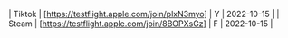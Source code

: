| Tiktok | [https://testflight.apple.com/join/plxN3myo] | Y | 2022-10-15 |
| Steam | [https://testflight.apple.com/join/8BOPXsGz] | F | 2022-10-15 |
